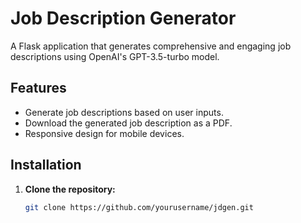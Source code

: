 # Job Description Generator

A Flask application that generates comprehensive and engaging job descriptions using OpenAI's GPT-3.5-turbo model.

## Features

- Generate job descriptions based on user inputs.
- Download the generated job description as a PDF.
- Responsive design for mobile devices.

## Installation

1. **Clone the repository:**

   ```bash
   git clone https://github.com/yourusername/jdgen.git
